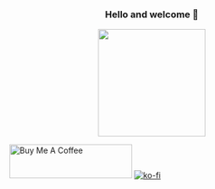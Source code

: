 <h3 align="center">
	Hello and welcome 👋
</h3>

<p align="center">
<img height="190" src="https://github-readme-stats.vercel.app/api/top-langs/?username=YurinDoctrine&layout=compact&custom_title=Most used languages&langs_count=10&include_all_commits=true&hide_progress=true&hide_border=true&theme=dark&hide=">

<a href="https://www.buymeacoffee.com/yurindoctrine" target="_blank"><img src="https://cdn.buymeacoffee.com/buttons/v2/default-yellow.png" alt="Buy Me A Coffee" style="height: 60px !important;width: 217px !important;" ></a>
[![ko-fi](https://ko-fi.com/img/githubbutton_sm.svg)](https://ko-fi.com/R5R0AGV29)
</p>
